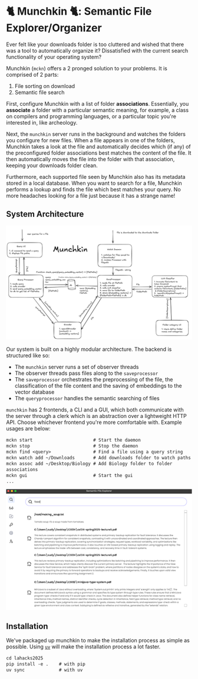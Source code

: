 # 🐈 Munchkin 🐈: Semantic File Explorer/Organizer

Ever felt like your downloads folder is too cluttered and wished that there was a tool to automatically organize it? Dissatisfied with the current search functionality of your operating system?

Munchkin (`mckn`) offers a 2 pronged solution to your problems. It is comprised of 2 parts:

1. File sorting on download
2. Semantic file search

First, configure Munchkin with a list of folder **associations**. Essentially, you **associate** a folder with a particular semantic meaning, for example, a class on compilers and programming languages, or a particular topic you're interested in, like archeology.

Next, the `munchkin` server runs in the background and watches the folders you configure for new files. When a file appears in one of the folders, Munchkin takes a look at the file and automatically decides which (if any) of the preconfigured folder associations best matches the content of the file. It then automatically moves the file into the folder with that association, keeping your downloads folder clean.

Furthermore, each supported file seen by Munchkin also has its metadata stored in a local database. When you want to search for a file, Munchkin performs a lookup and finds the file which best matches your query. No more headaches looking for a file just because it has a strange name!

## System Architecture

![image](assets/munchkin_arch.png)

Our system is built on a highly modular architecture. The backend is structured like so:
- The `munchkin` server runs a set of observer threads
- The observer threads pass files along to the `saveprocessor`
- The `saveprocessor` orchestrates the preprocessing of the file, the classification of the file content and the saving of embeddings to the vector database
- The `queryprocessor` handles the semantic searching of files

`munchkin` has 2 frontends, a CLI and a GUI, which both communicate with the server through a clerk which is an abstraction over a lightweight HTTP API. Choose whichever frontend you're more comfortable with. Example usages are below:

```
mckn start                       # Start the daemon
mckn stop                        # Stop the daemon
mckn find <query>                # Find a file using a query string
mckn watch add ~/Downloads       # Add downloads folder to watch paths
mckn assoc add ~/Desktop/Biology # Add Biology folder to folder associations
mckn gui                         # Start the gui
...
```

![image](assets/munchkin_demo.png)

## Installation

We've packaged up munchkin to make the installation process as simple as possible. Using [`uv`](https://docs.astral.sh/uv/) will make the installation process a lot faster.

```
cd lahacks2025
pip install -e .    # with pip
uv sync             # with uv
```
